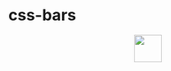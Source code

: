 # css-bars

<div align="center">
    <img src="https://github.com/acktic/css-bars/bars.svg" width="50" height="50">
</div>
